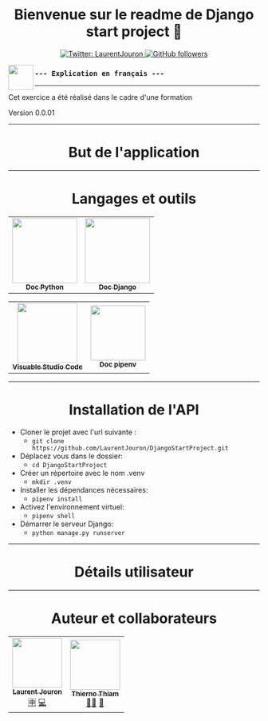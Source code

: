 <h1 align="center">Bienvenue sur le readme de Django start project 👋</h1>
<p align="center">
  <a href="https://twitter.com/LaurentJouron">
    <img alt="Twitter: LaurentJouron" 
      src="https://img.shields.io/twitter/follow/LaurentJouron.svg?style=social" target="_blank" />
  </a>
  <a href="https://github.com/LaurentJouron">
    <img alt="GitHub followers" 
      src="https://img.shields.io/github/followers/LaurentJouron?style=social" />
  </a>
</p>

<p align="center">
    <img align="left"
      width="50px" 
      src="https://encrypted-tbn0.gstatic.com/images?q=tbn:ANd9GcToscdusMNjQbffwasgiLuCsbCNZisJRE95Fg&usqp=CAU" />
</p>

### `--- Explication en français ---`

---

Cet exercice a été réalisé dans le cadre d'une formation

Version 0.0.01

---

<h1 align="center">But de l'application</h1>

---

<h1 align="center">Langages et outils</h1>

<table>
  <tr>
    <td align="center">
      <a href="https://www.python.org/">
        <img width="130px"
          src="https://img.shields.io/badge/Python-yellow" /><br />
        <sub><b>Doc Python</b></sub></a><br />
      <a href="https://www.python.org/" title="Téléchargez Python" ></a> 
    </td>
    <td align="center">
      <a href="https://www.djangoproject.com/">
        <img width="130px"
          src="https://img.shields.io/badge/Django-vert" /><br />
        <sub><b>Doc Django</b></sub></a><br />
      <a href="https://www.djangoproject.com/" title="Doc Django"></a> 
    </td>
  </tr>
</table>

<table>
  <tr>
    <td align="center">
      <a href="https://visualstudio.microsoft.com/fr/">
        <img width="120px"
          src="https://img.shields.io/badge/VSCode-blue"/><br />
        <sub><b>Visuable Studio Code</b></sub></a><br />
      <a href="https://visualstudio.microsoft.com/fr/" title="Visuable Studio Code"></a>
    </td>
    <td align="center">
      <a href="https://pipenv.pypa.io/en/latest/">
        <img width="110px"
          src="https://img.shields.io/badge/Pipenv-grey"/><br/>
        <sub><b>Doc pipenv</b></sub></a><br />
      <a href="https://pipenv.pypa.io/en/latest/" title="Pipenv"></a>
    </td>
  </tr>
</table>

---

<h1 align="center">Installation de l'API</h1>

* Cloner le projet avec l'url suivante :
  * ``git clone https://github.com/LaurentJouron/DjangoStartProject.git``
* Déplacez vous dans le dossier:
  * ``cd DjangoStartProject``
* Créer un répertoire avec le nom .venv
  * ``mkdir .venv``
* Installer les dépendances nécessaires:
  * ``pipenv install``
* Activez l'environnement virtuel:
  * ``pipenv shell``
* Démarrer le serveur Django:
  * ``python manage.py runserver``

---

<h1 align="center">Détails utilisateur</h3>

---

<h1 align="center">Auteur et collaborateurs</h1>

<table>
  <tr>
    <td align="center">
      <a href="https://github.com/LaurentJouron">
        <img src="https://encrypted-tbn0.gstatic.com/images?q=tbn:ANd9GcRlW-w7O7g3hQTw8qcIAy3LCRhiHg5tUPfvVg&usqp=CAU"
          width="100px;"/><br />
        <sub><b>Laurent Jouron</b></sub></a><br />
      <a href="https://openclassrooms.com/fr/" title="Étudiant">🈸</a>
      <a href="https://github.com/LaurentJouron/Books-online" title="Codeur de l'application">💻</a>
    </td>
    <td align="center">
      <a href="https://github.com/thierhost">
        <img src="https://avatars.githubusercontent.com/u/7854284?s=100&v=4"
          width="100px;"/><br />
        <sub><b>Thierno Thiam</b></sub></a><br />
      <a href="https://github.com/thierhost" title="Mentor de Laurent">👨‍🏫</a> 
      <a href="https://www.python.org/dev/peps/pep-0008/" title="Doc PEP 8">📄</a>
    </td>
  </tr>
</table>
